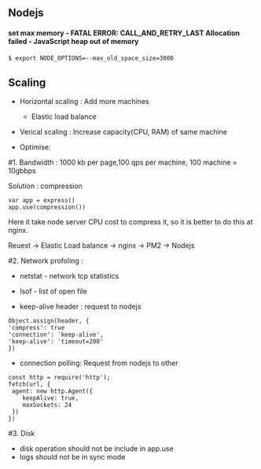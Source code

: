 ## Nodejs 

#### set max memory - FATAL ERROR: CALL_AND_RETRY_LAST Allocation failed - JavaScript heap out of memory
```sh
$ export NODE_OPTIONS=--max_old_space_size=3000
```

## Scaling 

- Horizontal scaling :  Add more machines  
	- Elastic load balance 

- Verical scaling : Increase capacity(CPU, RAM) of same machine

- Optimise: 

#1. Bandwidth : 1000 kb per page,100 qps per machine, 100 machine = 10gbbps 

Solution : compression

```
var app = express()
app.use(compression())
```
Here it take node server CPU cost to compress it, so it is better to do this at nginx. 

Reuest -> Elastic Load balance -> nginx -> PM2 -> Nodejs 

#2. Network profoling : 

- netstat - network tcp statistics 
- lsof - list of open file 

- keep-alive header : request to nodejs  

```
Object.assign(header, {
'compress': true
'connection': 'keep-alive',
'keep-alive': 'timeout=200'
})
```

- connection polling: Request from nodejs to other
 
```
const http = require('http');
fetch(url, {
 agent: new http.Agent({
	keepAlive: true,
	maxSockets: 24
 })
})
```

#3. Disk 

- disk operation should not be include in app.use 
- logs should not be in sync mode 

